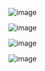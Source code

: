 ![image](https://github.com/user-attachments/assets/f39afd78-dc3d-4617-b1e2-f17a5fb7e20e)

![image](https://github.com/user-attachments/assets/c1b0b5fc-f81c-4050-a554-d2d6b77c6f2f)

![image](https://github.com/user-attachments/assets/735711cb-df54-48c0-bc46-99d85cf0be21)

![image](https://github.com/user-attachments/assets/b7a88b15-3b26-4028-bccf-d5649e4ac230)



